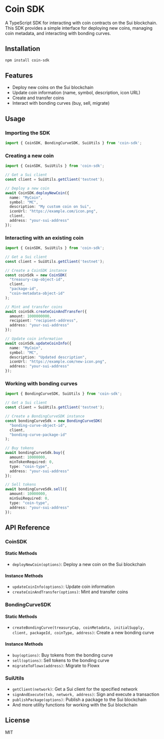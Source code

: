 # Coin SDK

A TypeScript SDK for interacting with coin contracts on the Sui blockchain. This SDK provides a simple interface for deploying new coins, managing coin metadata, and interacting with bonding curves.

## Installation

```bash
npm install coin-sdk
```

## Features

- Deploy new coins on the Sui blockchain
- Update coin information (name, symbol, description, icon URL)
- Create and transfer coins
- Interact with bonding curves (buy, sell, migrate)

## Usage

### Importing the SDK

```typescript
import { CoinSDK, BondingCurveSDK, SuiUtils } from 'coin-sdk';
```

### Creating a new coin

```typescript
import { CoinSDK, SuiUtils } from 'coin-sdk';

// Get a Sui client
const client = SuiUtils.getClient('testnet');

// Deploy a new coin
await CoinSDK.deployNewCoin({
  name: "MyCoin",
  symbol: "MC",
  description: "My custom coin on Sui",
  iconUrl: "https://example.com/icon.png",
  client,
  address: "your-sui-address"
});
```

### Interacting with an existing coin

```typescript
import { CoinSDK, SuiUtils } from 'coin-sdk';

// Get a Sui client
const client = SuiUtils.getClient('testnet');

// Create a CoinSDK instance
const coinSdk = new CoinSDK(
  "treasury-cap-object-id",
  client,
  "package-id",
  "coin-metadata-object-id"
);

// Mint and transfer coins
await coinSdk.createCoinAndTransfer({
  amount: 1000000000,
  recipient: "recipient-address",
  address: "your-sui-address"
});

// Update coin information
await coinSdk.updateCoinInfo({
  name: "MyCoin",
  symbol: "MC",
  description: "Updated description",
  iconUrl: "https://example.com/new-icon.png",
  address: "your-sui-address"
});
```

### Working with bonding curves

```typescript
import { BondingCurveSDK, SuiUtils } from 'coin-sdk';

// Get a Sui client
const client = SuiUtils.getClient('testnet');

// Create a BondingCurveSDK instance
const bondingCurveSdk = new BondingCurveSDK(
  "bonding-curve-object-id",
  client,
  "bonding-curve-package-id"
);

// Buy tokens
await bondingCurveSdk.buy({
  amount: 10000000,
  minTokenRequired: 0,
  type: "coin-type",
  address: "your-sui-address"
});

// Sell tokens
await bondingCurveSdk.sell({
  amount: 10000000,
  minSuiRequired: 0,
  type: "coin-type",
  address: "your-sui-address"
});
```

## API Reference

### CoinSDK

#### Static Methods

- `deployNewCoin(options)`: Deploy a new coin on the Sui blockchain

#### Instance Methods

- `updateCoinInfo(options)`: Update coin information
- `createCoinAndTransfer(options)`: Mint and transfer coins

### BondingCurveSDK

#### Static Methods

- `createBondingCurve(treasuryCap, coinMetadata, initialSupply, client, packageId, coinType, address)`: Create a new bonding curve

#### Instance Methods

- `buy(options)`: Buy tokens from the bonding curve
- `sell(options)`: Sell tokens to the bonding curve
- `migrateToFlowx(address)`: Migrate to Flowx

### SuiUtils

- `getClient(network)`: Get a Sui client for the specified network
- `signAndExecute(txb, network, address)`: Sign and execute a transaction
- `publishPackage(options)`: Publish a package to the Sui blockchain
- And more utility functions for working with the Sui blockchain

## License

MIT
